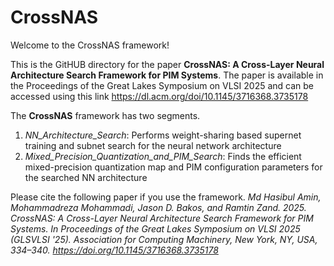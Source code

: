 # CrossNAS

Welcome to the CrossNAS framework!

This is the GitHUB directory for the paper **CrossNAS: A Cross-Layer Neural Architecture Search Framework for PIM Systems**. The paper is available in the Proceedings of the Great Lakes Symposium on VLSI 2025 and can be accessed using this link https://dl.acm.org/doi/10.1145/3716368.3735178

The **CrossNAS** framework has two segments.
1. _NN_Architecture_Search_: Performs weight-sharing based supernet training and subnet search for the neural network architecture
2. _Mixed_Precision_Quantization_and_PIM_Search_: Finds the efficient mixed-precision quantization map and PIM configuration parameters for the searched NN architecture

Please cite the following paper if you use the framework.
_Md Hasibul Amin, Mohammadreza Mohammadi, Jason D. Bakos, and Ramtin Zand. 2025. CrossNAS: A Cross-Layer Neural Architecture Search Framework for PIM Systems. In Proceedings of the Great Lakes Symposium on VLSI 2025 (GLSVLSI '25). Association for Computing Machinery, New York, NY, USA, 334–340. https://doi.org/10.1145/3716368.3735178_
